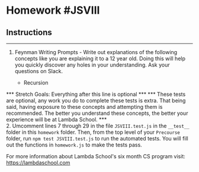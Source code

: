 # Homework #JSVIII

## Instructions
---
1. Feynman Writing Prompts - Write out explanations of the following concepts like you are explaining it to a 12 year old.  Doing this will help you quickly discover any holes in your understanding.  Ask your questions on Slack.
		
	* Recursion

*** Stretch Goals: Everything after this line is optional ***
*** These tests are optional, any work you do to complete these tests is extra. That being said, having  exposure to these concepts and attempting them is recommended. The better you understand these concepts, the better your experience will be at Lambda School. ***  
2. Umcomment lines 7 through 29 in the file `JSVIII.test.js` in the `__test__` folder in this `homework` folder. Then, from the top level of your `Precourse` folder, run `npm test JSVIII.test.js` to run the automated tests. You will fill out the functions in `homework.js` to make the tests pass.

For more information about Lambda School's six month CS program visit: https://lambdaschool.com
